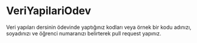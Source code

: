 # VeriYapilariOdev
Veri yapıları dersinin ödevinde yaptığınız kodları veya örnek bir kodu adınızı, soyadınızı ve öğrenci numaranızı belirterek pull request yapınız.
